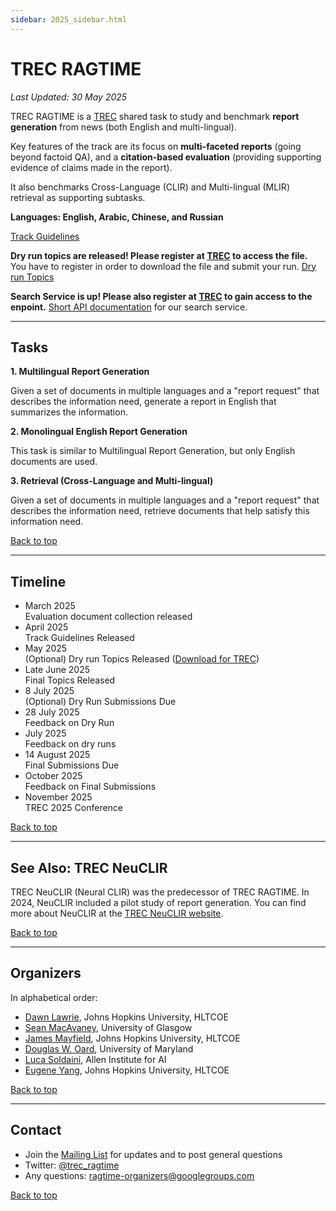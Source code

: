```yaml
---
sidebar: 2025_sidebar.html
---
```


# TREC RAGTIME

*Last Updated: 30 May 2025*

TREC RAGTIME is a [TREC](https://trec.nist.gov/) shared task to study and benchmark **report generation** from
news (both English and multi-lingual).

Key features of the track are its focus on **multi-faceted reports** (going beyond factoid QA), and a
**citation-based evaluation** (providing supporting evidence of claims made in the report).

It also benchmarks Cross-Language (CLIR) and Multi-lingual (MLIR) retrieval as supporting subtasks.

**Languages: English, Arabic, Chinese, and Russian**

[Track Guidelines](https://docs.google.com/document/d/13ttauQKJ9ufvfHyHIPEC6ZJk4PG0OYjwQwM1n4hd4x0/edit?usp=sharing)

**Dry run topics are released! Please register at [TREC](https://trec.nist.gov/) to access the file.**
You have to register in order to download the file and submit your run. 
[Dry run Topics](https://trec.nist.gov/act_part/tracks/ragtime/topic_file_dry.jsonl)

**Search Service is up! Please also register at [TREC](https://trec.nist.gov/) to gain access to the enpoint.**
[Short API documentation](./search_api.md) for our search service. 

-------

## Tasks

**1. Multilingual Report Generation**

Given a set of documents in multiple languages and a "report request" that describes the information need,
generate a report in English that summarizes the information.

**2. Monolingual English Report Generation**

This task is similar to Multilingual Report Generation, but only English documents are used.

**3. Retrieval (Cross-Language and Multi-lingual)**

Given a set of documents in multiple languages and a "report request" that describes the information need,
retrieve documents that help satisfy this information need.

<span class='navigate_toc'><i class="fas fa-arrow-up right-margin"></i><a href='#' class='navigate_toc'>Back to top</a></span>

-------

## Timeline

<ul class="steps steps-vertical mb-4">
  <li class="step-item">
    <div class="h3 m-0">March 2025</div>
    <div class="h3 m-0">Evaluation document collection released</div>
  </li>
  <li class="step-item">
    <div class="h3 m-0">April 2025</div>
    <div class="h3 m-0">Track Guidelines Released</div>
  </li>
  <li class="step-item active">
    <div class="h3 m-0">May 2025</div>
    <div class="h3 m-0">(Optional) Dry run Topics Released (<a href="https://trec.nist.gov/act_part/tracks/ragtime/topic_file_dry.jsonl">Download for TREC</a>)</div>
  </li>
  <li class="step-item">
    <div class="h3 m-0">Late June 2025</div>
    <div class="h3 m-0">Final Topics Released</div>
  </li>
  <li class="step-item">
    <div class="h3 m-0">8 July 2025</div>
    <div class="h3 m-0">(Optional) Dry Run Submissions Due</div>
  </li>
  <li class="step-item">
    <div class="h3 m-0">28 July 2025</div>
    <div class="h3 m-0">Feedback on Dry Run</div>
  </li>
  <li class="step-item">
    <div class="h3 m-0">July 2025</div>
    <div class="h3 m-0">Feedback on dry runs</div>
  </li>
  <li class="step-item">
    <div class="h3 m-0">14 August 2025</div>
    <div class="h3 m-0">Final Submissions Due</div>
  </li>
  <li class="step-item">
    <div class="h3 m-0">October 2025</div>
    <div class="h3 m-0">Feedback on Final Submissions</div>
  </li>
  <li class="step-item">
    <div class="h3 m-0">November 2025</div>
    <div class="h3 m-0">TREC 2025 Conference</div>
  </li>
</ul>

<span class='navigate_toc'><i class="fas fa-arrow-up right-margin"></i><a href='#' class='navigate_toc'>Back to top</a></span>

-------

## See Also: TREC NeuCLIR

TREC NeuCLIR (Neural CLIR) was the predecessor of TREC RAGTIME. In 2024, NeuCLIR included a pilot study of
report generation. You can find more about NeuCLIR at the [TREC NeuCLIR website](https://neuclir.github.io/).

<span class='navigate_toc'><i class="fas fa-arrow-up right-margin"></i><a href='#' class='navigate_toc'>Back to top</a></span>

-------

## Organizers

In alphabetical order:

- [Dawn Lawrie](https://hltcoe.jhu.edu/researcher/dawn-lawrie/), Johns Hopkins University, HLTCOE
- [Sean MacAvaney](https://macavaney.us/), University of Glasgow
- [James Mayfield](https://hltcoe.jhu.edu/researcher/james-mayfield/), Johns Hopkins University, HLTCOE
- [Douglas W. Oard](https://ischool.umd.edu/about/directory/douglas-w-oard), University of Maryland
- [Luca Soldaini](https://soldaini.net), Allen Institute for AI
- [Eugene Yang](https://www.eugene.zone/), Johns Hopkins University, HLTCOE

<span class='navigate_toc'><i class="fas fa-arrow-up right-margin"></i><a href='#' class='navigate_toc'>Back to top</a></span>

-------

## Contact

 - Join the [Mailing List](https://groups.google.com/g/ragtime-participants) for updates and to post general questions
 - Twitter: [@trec_ragtime](https://x.com/trec_ragtime)
 - Any questions: ragtime-organizers@googlegroups.com

<span class='navigate_toc'><i class="fas fa-arrow-up right-margin"></i><a href='#' class='navigate_toc'>Back to top</a></span>
